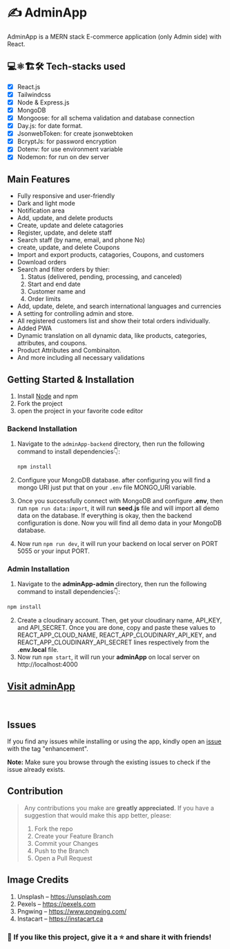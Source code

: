 # ✍️ AdminApp

AdminApp is a MERN stack E-commerce application (only Admin side) with React.

## 💻⚛️🏗️🛠️ Tech-stacks used

- [x] React.js
- [x] Tailwindcss
- [x] Node & Express.js
- [x] MongoDB
- [x] Mongoose: for all schema validation and database connection
- [x] Day.js: for date format.
- [x] JsonwebToken: for create jsonwebtoken
- [x] BcryptJs: for password encryption
- [x] Dotenv: for use environment variable
- [x] Nodemon: for run on dev server

## Main Features

- Fully responsive and user-friendly
- Dark and light mode
- Notification area
- Add, update, and delete products
- Create, update and delete catagories
- Register, update, and delete staff
- Search staff (by name, email, and phone No)
- create, update, and delete Coupons
- Import and export products, catagories, Coupons, and customers
- Download orders
- Search and filter orders by thier:
  1. Status (delivered, pending, processing, and canceled)
  2. Start and end date
  3. Customer name and
  4. Order limits
- Add, update, delete, and search international languages and currencies
- A setting for controlling admin and store.
- All registered customers list and show their total orders individually.
- Added PWA
- Dynamic translation on all dynamic data, like products, categories, attributes, and coupons.
- Product Attributes and Combinaiton.
- And more including all necessary validations

## Getting Started & Installation

1. Install [Node](https://nodejs.org/en/) and npm
1. Fork the project
1. open the project in your favorite code editor

### Backend Installation

1. Navigate to the `adminApp-backend` directory, then run the following command to install dependencies👇:
   ```bash
   npm install
   ```
   
2. Configure your MongoDB database. after configuring you will find a mongo URI just put that on your `.env` file MONGO_URI variable.
3. Once you successfully connect with MongoDB and configure **.env**, then run `npm run data:import`, it will run **seed.js** file and will import all demo data on the database. If everything is
   okay, then the backend configuration is done. Now you will find all demo data in your
   MongoDB database.
4. Now run `npm run dev`, it will run your backend on local server on PORT 5055 or your input PORT.

### Admin Installation

1. Navigate to the **adminApp-admin** directory, then run the following command to install dependencies👇:

```bash
npm install
```


2. Create a cloudinary account. Then, get your cloudinary name, API_KEY, and API_SECRET. Once you are done, copy and paste these values to REACT_APP_CLOUD_NAME, REACT_APP_CLOUDINARY_API_KEY, and REACT_APP_CLOUDINARY_API_SECRET lines respectively from the **.env.local** file.
3. Now run `npm start`, it will run your **adminApp** on local server on http://localhost:4000

## [Visit adminApp](https://adminapp-et.vercel.app/)

<br>

## Issues

If you find any issues while installing or using the app, kindly open an [issue](https://github.com/anma-dev/mern-adminapp/issues) with the tag "enhancement".

**Note:** Make sure you browse through the existing issues to check if the issue already exists.<br>

## Contribution

<blockquote>
  
Any contributions you make are **greatly appreciated**.
If you have a suggestion that would make this app better, please:

1. Fork the repo
2. Create your Feature Branch 
3. Commit your Changes 
4. Push to the Branch 
5. Open a Pull Request

</blockquote>

## Image Credits

1. Unsplash – https://unsplash.com
2. Pexels – https://pexels.com
3. Pngwing – https://www.pngwing.com/
4. Instacart – https://instacart.ca

### 💙 If you like this project, give it a ⭐ and share it with friends!
